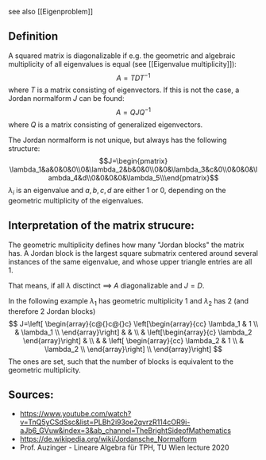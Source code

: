 
see also [[Eigenproblem]]


## Definition
A squared matrix is diagonalizable if e.g. the geometric and algebraic multiplicity of all eigenvalues is equal (see [[Eigenvalue multiplicity]]):
$$A=TDT^{-1}$$
where $T$ is a matrix consisting of eigenvectors.
If this is not the case, a Jordan normalform $J$ can be found:
$$A=QJQ^{-1}$$
where $Q$ is a matrix consisting of generalized eigenvectors.

The Jordan normalform is not unique, but always has the following structure:
$$J=\begin{pmatrix} \lambda_1&a&0&0&0\\0&\lambda_2&b&0&0\\0&0&\lambda_3&c&0\\0&0&0&\lambda_4&d\\0&0&0&0&\lambda_5\\\end{pmatrix}$$
$\lambda_i$ is an eigenvalue and $a,b,c,d$ are either 1 or 0, depending on the geometric multiplicity of the eigenvalues.


## Interpretation of the matrix strucure:

The geometric multiplicity defines how many "Jordan blocks" the matrix has. A Jordan block is the largest square submatrix centered around several instances of the same eigenvalue, and whose upper triangle entries are all 1.

That means, if all $\lambda$ disctinct $\implies$ $A$ diagonalizable and $J=D$.

In the following example $\lambda_1$ has geometric multiplicity 1 and $\lambda_2$ has 2 (and therefore 2 Jordan blocks)
$$
J=\left[ 
\begin{array}{c@{}c@{}c}
 \left[\begin{array}{cc}
         \lambda_1 & 1 \\
         & \lambda_1 \\
  \end{array}\right] &  & \\
   & \left[\begin{array}{c}
                       \lambda_2 
                      \end{array}\right] & \\
 &  & \left[ \begin{array}{cc}
                                   \lambda_2 & 1 \\
                                    & \lambda_2 \\
                                  \end{array}\right] \\
\end{array}\right]
$$
The ones are set, such that the number of blocks is equivalent to the geometric multiplicity.





## Sources:
- https://www.youtube.com/watch?v=TnQ5yCSdSsc&list=PLBh2i93oe2qvrzR114cOR9i-aJb6_GVuw&index=3&ab_channel=TheBrightSideofMathematics
- https://de.wikipedia.org/wiki/Jordansche_Normalform
- Prof. Auzinger - Lineare Algebra für TPH, TU Wien lecture 2020



